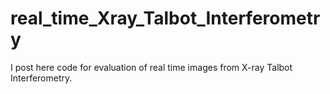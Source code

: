 # real_time_Xray_Talbot_Interferometry
I post here code for evaluation of real time images from X-ray Talbot Interferometry. 
